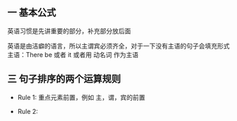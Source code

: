 ## 一 基本公式


英语习惯是先讲重要的部分，补充部分放后面

英语是由洁癖的语言，所以主谓宾必须齐全，对于一下没有主语的句子会填充形式主语：There be 或者 it 或者用 动名词 作为主语
## 三 句子排序的两个运算规则
 * Rule 1: 重点元素前置，例如 主，谓，宾的前置

 
 * Rule 2: 